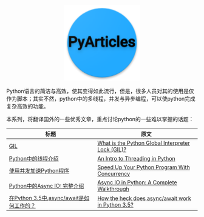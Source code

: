 <p align="center">
   <img width="200" src="PyArticles.png">
</p>

Python语言的简洁与高效，使其变得如此流行，但是，很多人员对其的使用是仅作为脚本；其实不然，python中的多线程，并发与异步编程，可以使python完成复杂高效的功能。

本系列，将翻译国外的一些优秀文章，重点讨论python的一些难以掌握的话题：

|           标题             |             原文             |
| --------------------------| ---------------------------- |
| [GIL](GIL/README.md)    |  [What is the Python Global Interpreter Lock (GIL)?](https://realpython.com/python-gil/#how-to-deal-with-pythons-gil) |
| [Python中的线程介绍](an_intro_to_threading_in_python/README.md)    |  [An Intro to Threading in Python](https://realpython.com/intro-to-python-threading/)|
| [使用并发加速Python程序](speed_up_your_python_program_with_concurrency/README.md) |  [Speed Up Your Python Program With Concurrency](https://realpython.com/python-concurrency/)|
| [Python中的Async IO: 完整介绍](asyncio_in_python_a_complete_walkthrough/README.md) |  [Async IO in Python: A Complete Walkthrough](https://realpython.com/async-io-python)|
| [在Python 3.5中,async/await是如何工作的？](async_await_in_python_3_5/README.md) |  [How the heck does async/await work in Python 3.5?](https://snarky.ca/how-the-heck-does-async-await-work-in-python-3-5/)|